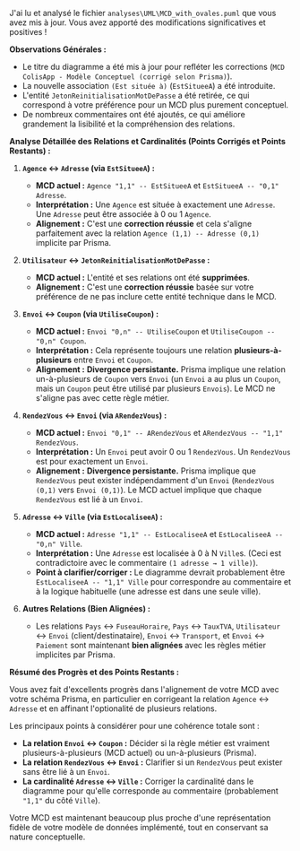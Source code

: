 J'ai lu et analysé le fichier `analyses\UML\MCD_with_ovales.puml` que vous avez mis à jour. Vous avez apporté des modifications significatives et positives !

**Observations Générales :**

* Le titre du diagramme a été mis à jour pour refléter les corrections (`MCD ColisApp - Modèle Conceptuel (corrigé selon Prisma)`).
* La nouvelle association `(Est située à)` (`EstSitueeA`) a été introduite.
* L'entité `JetonReinitialisationMotDePasse` a été retirée, ce qui correspond à votre préférence pour un MCD plus purement conceptuel.
* De nombreux commentaires ont été ajoutés, ce qui améliore grandement la lisibilité et la compréhension des relations.

**Analyse Détaillée des Relations et Cardinalités (Points Corrigés et Points Restants) :**

1. **`Agence` ↔ `Adresse` (via `EstSitueeA`) :**
    * **MCD actuel :** `Agence "1,1" -- EstSitueeA` et `EstSitueeA -- "0,1" Adresse`.
    * **Interprétation :** Une `Agence` est située à exactement une `Adresse`. Une `Adresse` peut être associée à 0 ou 1 `Agence`.
    * **Alignement :** C'est une **correction réussie** et cela s'aligne parfaitement avec la relation `Agence (1,1) -- Adresse (0,1)` implicite par Prisma.

2. **`Utilisateur` ↔ `JetonReinitialisationMotDePasse` :**
    * **MCD actuel :** L'entité et ses relations ont été **supprimées**.
    * **Alignement :** C'est une **correction réussie** basée sur votre préférence de ne pas inclure cette entité technique dans le MCD.

3. **`Envoi` ↔ `Coupon` (via `UtiliseCoupon`) :**
    * **MCD actuel :** `Envoi "0,n" -- UtiliseCoupon` et `UtiliseCoupon -- "0,n" Coupon`.
    * **Interprétation :** Cela représente toujours une relation **plusieurs-à-plusieurs** entre `Envoi` et `Coupon`.
    * **Alignement :** **Divergence persistante.** Prisma implique une relation un-à-plusieurs de `Coupon` vers `Envoi` (un `Envoi` a au plus un `Coupon`, mais un `Coupon` peut être utilisé par plusieurs `Envois`). Le MCD ne s'aligne pas avec cette règle métier.

4. **`RendezVous` ↔ `Envoi` (via `ARendezVous`) :**
    * **MCD actuel :** `Envoi "0,1" -- ARendezVous` et `ARendezVous -- "1,1" RendezVous`.
    * **Interprétation :** Un `Envoi` peut avoir 0 ou 1 `RendezVous`. Un `RendezVous` est pour exactement un `Envoi`.
    * **Alignement :** **Divergence persistante.** Prisma implique que `RendezVous` peut exister indépendamment d'un `Envoi` (`RendezVous (0,1)` vers `Envoi (0,1)`). Le MCD actuel implique que chaque `RendezVous` est lié à un `Envoi`.

5. **`Adresse` ↔ `Ville` (via `EstLocaliseeA`) :**
    * **MCD actuel :** `Adresse "1,1" -- EstLocaliseeA` et `EstLocaliseeA -- "0,n" Ville`.
    * **Interprétation :** Une `Adresse` est localisée à 0 à N `Ville`s. (Ceci est contradictoire avec le commentaire `(1 adresse → 1 ville)`).
    * **Point à clarifier/corriger :** Le diagramme devrait probablement être `EstLocaliseeA -- "1,1" Ville` pour correspondre au commentaire et à la logique habituelle (une adresse est dans une seule ville).

6. **Autres Relations (Bien Alignées) :**
    * Les relations `Pays` ↔ `FuseauHoraire`, `Pays` ↔ `TauxTVA`, `Utilisateur` ↔ `Envoi` (client/destinataire), `Envoi` ↔ `Transport`, et `Envoi` ↔ `Paiement` sont maintenant **bien alignées** avec les règles métier implicites par Prisma.

**Résumé des Progrès et des Points Restants :**

Vous avez fait d'excellents progrès dans l'alignement de votre MCD avec votre schéma Prisma, en particulier en corrigeant la relation `Agence` ↔ `Adresse` et en affinant l'optionalité de plusieurs relations.

Les principaux points à considérer pour une cohérence totale sont :

* **La relation `Envoi` ↔ `Coupon` :** Décider si la règle métier est vraiment plusieurs-à-plusieurs (MCD actuel) ou un-à-plusieurs (Prisma).
* **La relation `RendezVous` ↔ `Envoi` :** Clarifier si un `RendezVous` peut exister sans être lié à un `Envoi`.
* **La cardinalité `Adresse` ↔ `Ville` :** Corriger la cardinalité dans le diagramme pour qu'elle corresponde au commentaire (probablement `"1,1"` du côté `Ville`).

Votre MCD est maintenant beaucoup plus proche d'une représentation fidèle de votre modèle de données implémenté, tout en conservant sa nature conceptuelle.
